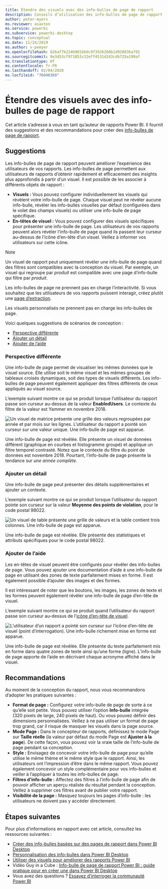 ```yaml
---
title: Étendre des visuels avec des info-bulles de page de rapport
description: Conseils d’utilisation des info-bulles de page de rapport.
author: peter-myers
ms.reviewer: asaxton
ms.service: powerbi
ms.subservice: powerbi-desktop
ms.topic: conceptual
ms.date: 11/24/2019
ms.author: v-pemyer
ms.openlocfilehash: 826af7b224b901b6dc9f3926260b1d920836a792
ms.sourcegitcommit: 8e3d53cf971853c32eff4531d2d3cdb725a199af
ms.translationtype: HT
ms.contentlocale: fr-FR
ms.lasthandoff: 02/04/2020
ms.locfileid: "76040360"
---
```

# <a name="extend-visuals-with-report-page-tooltips"></a>Étendre des visuels avec des info-bulles de page de rapport

Cet article s’adresse à vous en tant qu’auteur de rapports Power BI. Il fournit des suggestions et des recommandations pour créer des [info-bulles de page de rapport](../desktop-tooltips.md).

## <a name="suggestions"></a>Suggestions

Les info-bulles de page de rapport peuvent améliorer l’expérience des utilisateurs de vos rapports. Les info-bulles de page permettent aux utilisateurs de rapports d’obtenir rapidement et efficacement des insights plus approfondis à partir d’un visuel. Il est possible de les associer à différents objets de rapport :

- **Visuels :** Vous pouvez configurer individuellement les visuels qui révèlent votre info-bulle de page. Chaque visuel peut ne révéler aucune info-bulle, révéler les info-bulles visuelles par défaut (configurées dans le volet des champs visuels) ou utiliser une info-bulle de page spécifique.
- **En-têtes de visuel :** Vous pouvez configurer des visuels spécifiques pour présenter une info-bulle de page. Les utilisateurs de vos rapports peuvent alors révéler l’info-bulle de page quand ils passent leur curseur au-dessus de l’icône d’en-tête d’un visuel. Veillez à informer vos utilisateurs sur cette icône.

> [!NOTE]
> Un visuel de rapport peut uniquement révéler une info-bulle de page quand des filtres sont compatibles avec la conception du visuel. Par exemple, un visuel qui regroupe par _produit_ est compatible avec une page d’info-bulle qui filtre par _produit_.
>
> Les info-bulles de page ne prennent pas en charge l’interactivité. Si vous souhaitez que les utilisateurs de vos rapports puissent interagir, créez plutôt une [page d’extraction](../desktop-drillthrough.md).
>
> Les visuels personnalisés ne prennent pas en charge les info-bulles de page.

Voici quelques suggestions de scénarios de conception :

- [Perspective différente](#different-perspective)
- [Ajouter un détail](#add-detail)
- [Ajouter de l’aide](#add-help)

### <a name="different-perspective"></a>Perspective différente

Une info-bulle de page permet de visualiser les mêmes données que le visuel source. Elle utilise soit le même visuel et les mêmes groupes de tableaux croisés dynamiques, soit des types de visuels différents. Les info-bulles de page peuvent également appliquer des filtres différents de ceux appliqués au visuel source.

L’exemple suivant montre ce qui se produit lorsque l’utilisateur du rapport passe son curseur au-dessus de la valeur **EnabledUsers**. Le contexte du filtre de la valeur est Yammer en novembre 2018.

![Un visuel de matrice présente une grille des valeurs regroupées par année et par mois sur les lignes. L’utilisateur du rapport a pointé son curseur sur une valeur unique. Une info-bulle de page est apparue.](media/report-page-tooltips/suggestion-different-perspective.png)

Une info-bulle de page est révélée. Elle présente un visuel de données différent (graphique en courbes et histogramme groupé) et applique un filtre temporel contrasté. Notez que le contexte du filtre du point de données est novembre 2018. Pourtant, l’info-bulle de page présente la tendance sur _une année complète_.

### <a name="add-detail"></a>Ajouter un détail

Une info-bulle de page peut présenter des détails supplémentaires et ajouter un contexte.

L’exemple suivant montre ce qui se produit lorsque l’utilisateur du rapport pointe son curseur sur la valeur **Moyenne des points de violation**, pour le code postal 98022.

![Un visuel de table présente une grille de valeurs et la table contient trois colonnes. Une info-bulle de page est apparue.](media/report-page-tooltips/suggestion-add-details.png)

Une info-bulle de page est révélée. Elle présente des statistiques et attributs spécifiques pour le code postal 98022.

### <a name="add-help"></a>Ajouter de l’aide

Les en-têtes de visuel peuvent être configurés pour révéler des info-bulles de page. Vous pouvez ajouter une documentation d’aide à une info-bulle de page en utilisant des zones de texte parfaitement mises en forme. Il est également possible d’ajouter des images et des formes.

Il est intéressant de noter que les boutons, les images, les zones de texte et les formes peuvent également révéler une info-bulle de page d’en-tête de visuel.

L’exemple suivant montre ce qui se produit quand l’utilisateur du rapport passe son curseur au-dessus de l’[icône d’en-tête de visuel](../desktop-visual-elements-for-reports.md).

![L’utilisateur d’un rapport a pointé son curseur sur l’icône d’en-tête de visuel (point d’interrogation). Une info-bulle richement mise en forme est apparue.](media/report-page-tooltips/suggestion-add-help.png)

Une info-bulle de page est révélée. Elle présente du texte parfaitement mis en forme dans quatre zones de texte ainsi qu’une forme (ligne). L’info-bulle de page apporte de l’aide en décrivant chaque acronyme affiché dans le visuel.

## <a name="recommendations"></a>Recommandations

Au moment de la conception du rapport, nous vous recommandons d’adopter les pratiques suivantes :

- **Format de page :** Configurez votre info-bulle de page de sorte à ce qu’elle soit petite. Vous pouvez utiliser l’option **Info-bulle** intégrée (320 pixels de large, 240 pixels de haut). Ou vous pouvez définir des dimensions personnalisées. Veillez à ne pas utiliser un format de page trop grand, car il risque de masquer les visuels dans la page source.
- **Mode Page :** Dans le concepteur de rapports, définissez le mode Page sur **Taille réelle** (la valeur par défaut du mode Page est **Ajuster à la page**). De cette façon, vous pouvez voir la vraie taille de l’info-bulle de page pendant sa conception.
- **Style :** Envisagez de concevoir votre info-bulle de page pour qu’elle utilise le même thème et le même style que le rapport. Ainsi, les utilisateurs ont l’impression d’être dans le même rapport. Vous pouvez également concevoir un style complémentaire pour vos info-bulles et veiller à l’appliquer à toutes les info-bulles de page.
- **Filtres d’info-bulle :** Affectez des filtres à l’info-bulle de page afin de pouvoir afficher un aperçu réaliste du résultat pendant la conception. Veillez à supprimer ces filtres avant de publier votre rapport.
- **Visibilité de la page :** Masquez toujours les pages d’info-bulle : les utilisateurs ne doivent pas y accéder directement.

## <a name="next-steps"></a>Étapes suivantes

Pour plus d’informations en rapport avec cet article, consultez les ressources suivantes :

- [Créer des info-bulles basées sur des pages de rapport dans Power BI Desktop](../desktop-tooltips.md)
- [Personnalisation des info-bulles dans Power BI Desktop](../desktop-custom-tooltips.md)
- [Utiliser des visuels pour améliorer des rapports Power BI](../desktop-visual-elements-for-reports.md)
- Vidéo Guy in a Cube : [Info-bulle de page de rapport Power BI : guide pratique pour en créer une dans Power BI Desktop](https://www.youtube.com/watch?v=URTA7JZsAtw)
- Vous avez des questions ? [Essayez d’interroger la communauté Power BI](https://community.powerbi.com/)
